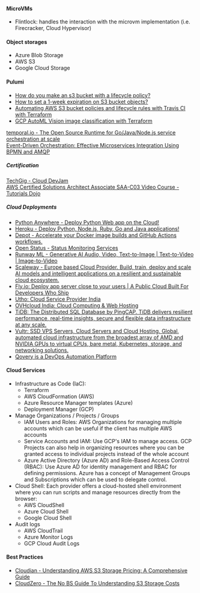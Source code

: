 #### MicroVMs
- Flintlock: handles the interaction with the microvm implementation (i.e. Firecracker, Cloud Hypervisor)
 
#### Object storages
- Azure Blob Storage
- AWS S3
- Google Cloud Storage

#### Pulumi
* [How do you make an s3 bucket with a lifecycle policy?](https://www.pulumi.com/ai/conversations/f925073d-2997-4aaf-ae16-177931a31474)
* [How to set a 1-week expiration on S3 bucket objects?](https://www.pulumi.com/ai/answers/bkxFpzbdFirqc1R5UKdmjw/setting-1-week-expiration-on-aws-s3-objects)
* [Automating AWS S3 bucket policies and lifecycle rules with Travis CI with Terraform](https://www.pulumi.com/ai/answers/5926pfa21VUbymMsAPbC76/automating-aws-s3-policies-with-terraform-and-travis-ci)
* [GCP AutoML Vision image classification with Terraform](https://www.pulumi.com/ai/conversations/25492f9b-9d3f-47e0-b1e1-cd1085db1e42)  

[temporal.io - The Open Source Runtime for Go/Java/Node.js service orchestration at scale](https://temporal.io/)  
[Event-Driven Orchestration: Effective Microservices Integration Using BPMN and AMQP](https://dzone.com/articles/event-driven-orchestration-an-effective-microservi)  

##### Certification
[TechGig - Cloud DevJam](https://www.techgig.com/googlecloud)  
[AWS Certified Solutions Architect Associate SAA-C03 Video Course - Tutorials Dojo](https://portal.tutorialsdojo.com/courses/aws-certified-solutions-architect-associate-exam-video-course/)  

##### Cloud Deployments
- [Python Anywhere - Deploy Python Web app on the Cloud!](https://www.pythonanywhere.com/)  
- [Heroku - Deploy Python, Node.js, Ruby, Go and Java applications!](https://www.heroku.com/)  
- [Depot - Accelerate your Docker image builds and GitHub Actions workflows.](https://depot.dev/)
- [Open Status - Status Monitoring Services](https://www.openstatus.dev/)
- [Runway ML - Generative AI Audio, Video, Text-to-Image | Text-to-Video | Image-to-Video](https://runwayml.com/)
- [Scaleway - Europe based Cloud Provider. Build, train, deploy and scale AI models and intelligent applications on a resilient and sustainable cloud ecosystem.](https://www.scaleway.com/en/)
- [Fly.io: Deploy app server close to your users | A Public Cloud Built For Developers Who Ship](https://fly.io/)
- [Utho: Cloud Service Provider India](https://utho.com)
- [OVHcloud India: Cloud Computing & Web Hosting](https://www.ovhcloud.com/en-in/)
- [TiDB: The Distributed SQL Database by PingCAP. TiDB delivers resilient performance, real-time insights, secure and flexible data infrastructure at any scale.](https://www.pingcap.com/)
- [Vultr: SSD VPS Servers, Cloud Servers and Cloud Hosting. Global, automated cloud infrastructure from the broadest array of AMD and NVIDIA GPUs to virtual CPUs, bare metal, Kubernetes, storage, and networking solutions.](https://www.vultr.com/)
- [Qovery is a DevOps Automation Platform](https://www.qovery.com/)

#### Cloud Services
- Infrastructure as Code (IaC):
   * Terraform
   * AWS CloudFormation (AWS)
   * Azure Resource Manager templates (Azure)
   * Deployment Manager (GCP) 
- Manage Organizations / Projects / Groups
  * IAM Users and Roles: AWS Organizations for managing multiple accounts which can be useful if the client has multiple AWS accounts
  * Service Accounts and IAM: Use GCP's IAM to manage access. GCP Projects can also help in organizing resources where you can be granted access to individual projects instead of the whole account
  * Azure Active Directory (Azure AD) and Role-Based Access Control (RBAC): Use Azure AD for identity management and RBAC for defining permissions. Azure has a concept of Management Groups and Subscriptions which can be used to delegate control.
- Cloud Shell: Each provider offers a cloud-hosted shell environment where you can run scripts and manage resources directly from the browser:
  * AWS CloudShell
  * Azure Cloud Shell
  * Google Cloud Shell
- Audit logs
   * AWS CloudTrail
   * Azure Monitor Logs
   * GCP Cloud Audit Logs

#### Best Practices
- [Cloudian - Understanding AWS S3 Storage Pricing: A Comprehensive Guide](https://cloudian.com/blog/5-components-of-aws-s3-storage-pricing/)
- [CloudZero - The No BS Guide To Understanding S3 Storage Costs](https://www.cloudzero.com/blog/s3-pricing/)  
